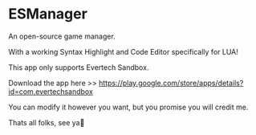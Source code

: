 # ESManager

An open-source game manager.

With a working Syntax Highlight and Code Editor specifically for LUA!

This app only supports Evertech Sandbox.

Download the app here >> https://play.google.com/store/apps/details?id=com.evertechsandbox

You can modify it however you want, but you promise you will credit me.

Thats all folks, see ya👋


